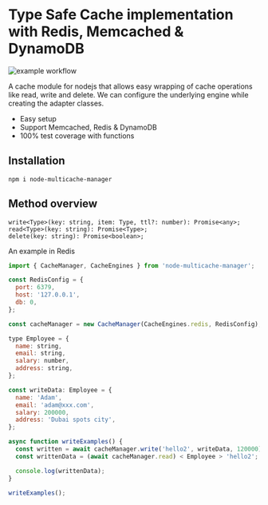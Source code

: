 # Type Safe Cache implementation with Redis, Memcached & DynamoDB

![example workflow](https://github.com/vimson/node-multicache-manager/actions/workflows/main.yml/badge.svg)

A cache module for nodejs that allows easy wrapping of cache operations like read, write and delete. We can configure the underlying engine while creating the adapter classes.

- Easy setup
- Support Memcached, Redis & DynamoDB
- 100% test coverage with functions

## Installation

```
npm i node-multicache-manager
```

## Method overview

```
write<Type>(key: string, item: Type, ttl?: number): Promise<any>;
read<Type>(key: string): Promise<Type>;
delete(key: string): Promise<boolean>;
```

An example in Redis

```javascript
import { CacheManager, CacheEngines } from 'node-multicache-manager';

const RedisConfig = {
  port: 6379,
  host: '127.0.0.1',
  db: 0,
};

const cacheManager = new CacheManager(CacheEngines.redis, RedisConfig);

type Employee = {
  name: string,
  email: string,
  salary: number,
  address: string,
};

const writeData: Employee = {
  name: 'Adam',
  email: 'adam@xxx.com',
  salary: 200000,
  address: 'Dubai spots city',
};

async function writeExamples() {
  const written = await cacheManager.write('hello2', writeData, 120000);
  const writtenData = (await cacheManager.read) < Employee > 'hello2';

  console.log(writtenData);
}

writeExamples();
```
